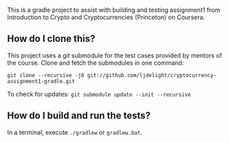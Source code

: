 
This is a gradle project to assist with building and testing assignment1 from Introduction to Crypto and Cryptocurrencies (Princeton) on Coursera.

## How do I clone this?
This project uses a git submodule for the test cases provided by mentors of the course. Clone and fetch the submodules in one command:
```
git clone --recursive -j8 git://github.com/ljdelight/cryptocurrency-assignment1-gradle.git
```

To check for updates: `git submodule update --init --recursive`

## How do I build and run the tests?
In a terminal, execute `./gradlew` or `gradlew.bat`. 

